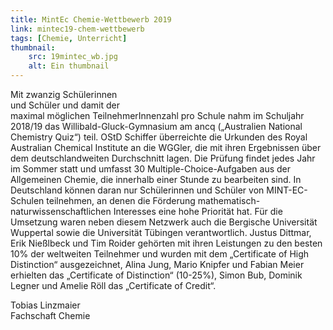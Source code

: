 ```yaml
---
title: MintEc Chemie-Wettbewerb 2019
link: mintec19-chem-wettbewerb
tags: [Chemie, Unterricht]
thumbnail: 
    src: 19mintec_wb.jpg
    alt: Ein thumbnail
---
```

<figure style="float: right; margin-left: 15px; width: 50%; margin-bottom: 15px">
    <v-image name="19mintec_wb">
</figure>
    Mit zwanzig Schülerinnen und Schüler und damit der maximal möglichen TeilnehmerInnenzahl pro Schule nahm im Schuljahr 2018/19 das Willibald-Gluck-Gymnasium am ancq („Australien National Chemistry Quiz“) teil. OStD Schiffer überreichte die Urkunden des Royal Australian Chemical Institute an die WGGler, die mit ihren Ergebnissen über dem deutschlandweiten Durchschnitt lagen. Die Prüfung findet jedes Jahr im Sommer statt und umfasst 30 Multiple-Choice-Aufgaben aus der Allgemeinen Chemie, die innerhalb einer Stunde zu bearbeiten sind. In Deutschland können daran nur Schülerinnen und Schüler von MINT-EC-Schulen teilnehmen, an denen die Förderung mathematisch-naturwissenschaftlichen Interesses eine hohe Priorität hat. Für die Umsetzung waren neben diesem Netzwerk auch die Bergische Universität Wuppertal sowie die Universität Tübingen verantwortlich. Justus Dittmar, Erik Nießlbeck und Tim Roider gehörten mit ihren Leistungen zu den besten 10% der weltweiten Teilnehmer und wurden mit dem „Certificate of High Distinction“ ausgezeichnet, Alina Jung, Mario Knipfer und Fabian Meier erhielten das „Certificate of Distinction“ (10-25%), Simon Bub, Dominik Legner und Amelie Röll das „Certificate of Credit“.
</p>    
<p>
    Tobias Linzmaier <br>
    Fachschaft Chemie
</p>